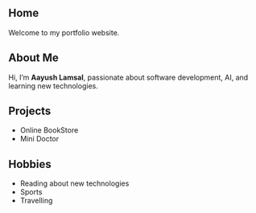 
## <a name="home"></a> Home
Welcome to my portfolio website.

## <a name="about-me"></a> About Me
Hi, I’m **Aayush Lamsal**, passionate about software development, AI, and learning new technologies.

## <a name="projects"></a> Projects
- Online BookStore  
- Mini Doctor  

## <a name="hobbies"></a> Hobbies 
- Reading about new technologies
- Sports
- Travelling  
